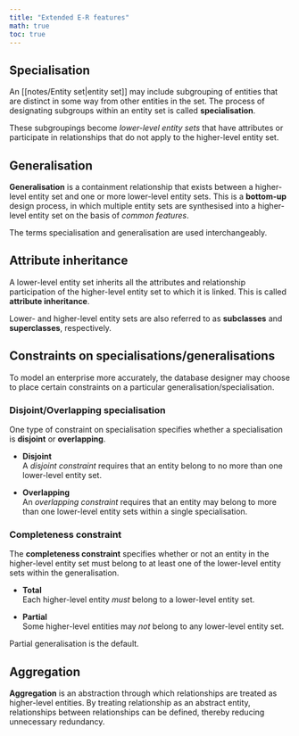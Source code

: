 ```yaml
---
title: "Extended E-R features"
math: true
toc: true
---
```


## Specialisation

An [[notes/Entity set|entity set]] may include subgrouping of entities that are distinct in some way from other entities in the set. The process of designating subgroups within an entity set is called **specialisation**.

These subgroupings become _lower-level entity sets_ that have attributes or participate in relationships that do not apply to the higher-level entity set.

## Generalisation

**Generalisation** is a containment relationship that exists between a higher-level entity set and one or more lower-level entity sets. This is a **bottom-up** design process, in which multiple entity sets are synthesised into a higher-level entity set on the basis of _common features_.

The terms specialisation and generalisation are used interchangeably.

## Attribute inheritance

A lower-level entity set inherits all the attributes and relationship participation of the higher-level entity set to which it is linked. This is called **attribute inheritance**.

Lower- and higher-level entity sets are also referred to as **subclasses** and **superclasses**, respectively.

## Constraints on specialisations/generalisations

To model an enterprise more accurately, the database designer may choose to place
certain constraints on a particular generalisation/specialisation.

### Disjoint/Overlapping specialisation

One type of constraint on specialisation specifies whether a specialisation is **disjoint** or **overlapping**.

- **Disjoint**\
    A _disjoint constraint_ requires that an entity belong to no more than one lower-level entity set.

- **Overlapping**\
    An _overlapping constraint_ requires that an entity may belong to more than one lower-level entity sets within a single specialisation.
    

### Completeness constraint

The **completeness constraint** specifies whether or not an entity in the higher-level entity set must belong to at least one of the lower-level entity sets within the generalisation.

- **Total**\
    Each higher-level entity _must_ belong to a lower-level entity set.

- **Partial**\
    Some higher-level entities may _not_ belong to any lower-level entity set.

Partial generalisation is the default.

## Aggregation

**Aggregation** is an abstraction through which relationships are treated as higher-level entities. By treating relationship as an abstract entity, relationships between relationships can be defined, thereby reducing unnecessary redundancy.